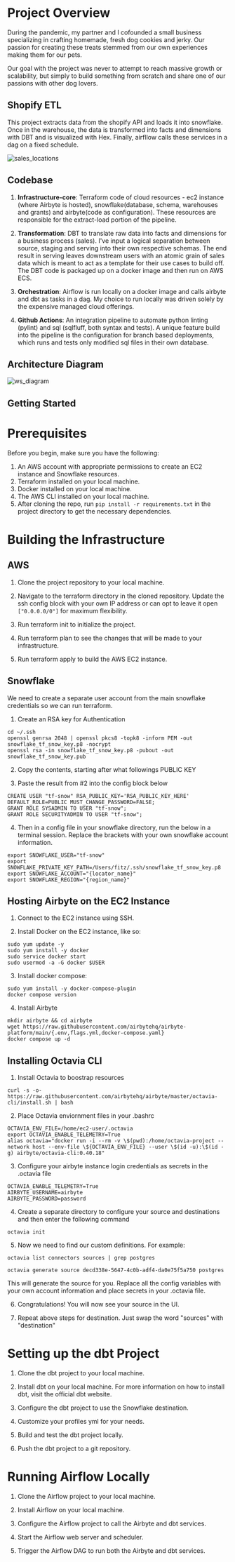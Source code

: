 # Project Overview

During the pandemic, my partner and I cofounded a small business specializing in crafting homemade, fresh dog cookies and jerky. Our passion for creating these treats stemmed from our own experiences making them for our pets. 

Our goal with the project was never to attempt to reach massive growth or scalability, but simply to build something from scratch and share one of our passions with other dog lovers. 

## Shopify ETL 

This project extracts data from the shopify API and loads it into snowflake. Once in the warehouse, the data is transformed into facts and dimensions with DBT and is visualized with Hex. Finally, airfllow calls these services in a dag on a fixed schedule. 

![sales_locations](images/sales_breakouts.png)



## Codebase

1. **Infrastructure-core**: Terraform code of cloud resources - ec2 instance (where Airbyte is hosted), snowflake(database, schema, warehouses and grants) and airbyte(code as configuration). These resources are responsible for the extract-load portion of the pipeline. 

2. **Transformation**: DBT to translate raw data into facts and dimensions for a business process (sales). I've input a logical separation between source, staging and serving into their own respective schemas. The end result in serving leaves downstream users with an atomic grain of sales data which is meant to act as a template for their use cases to build off. The DBT code is packaged up on a docker image and then run on AWS ECS. 

3. **Orchestration**: Airflow is run locally on a docker image and calls airbyte and dbt as tasks in a dag. My choice to run locally was driven solely by the expensive managed cloud offerings. 

4. **Github Actions**: An integration pipeline to automate python linting (pylint) and sql (sqlfluff, both syntax and tests). A unique feature build into the pipeline is the configuration for branch based deployments, which runs and tests only modified sql files in their own database.


## Architecture Diagram 

![ws_diagram](images/ws_diagram.png)


## Getting Started 

# Prerequisites

Before you begin, make sure you have the following:

1. An AWS account with appropriate permissions to create an EC2 instance and Snowflake resources.
2. Terraform installed on your local machine. 
3. Docker installed on your local machine. 
4. The AWS CLI installed on your local machine. 
5. After cloning the repo, run `pip install -r requirements.txt` in the project directory to get the necessary dependencies. 

# Building the Infrastructure

## AWS 
1. Clone the project repository to your local machine.

2. Navigate to the terraform directory in the cloned repository. Update the ssh config block with your own IP address or can opt to leave it open ```["0.0.0.0/0"]``` for maximum flexibility. 

3. Run terraform init to initialize the project.

4. Run terraform plan to see the changes that will be made to your infrastructure.

5. Run terraform apply to build the AWS EC2 instance. 

## Snowflake 

We need to create a separate user account from the main snowflake credentials so we can run terraform. 
1. Create an RSA key for Authentication 

```
cd ~/.ssh
openssl genrsa 2048 | openssl pkcs8 -topk8 -inform PEM -out snowflake_tf_snow_key.p8 -nocrypt
openssl rsa -in snowflake_tf_snow_key.p8 -pubout -out snowflake_tf_snow_key.pub
``` 

2. Copy the contents, starting after what followings PUBLIC KEY 

3. Paste the result from #2 into the config block below 

```
CREATE USER "tf-snow" RSA_PUBLIC_KEY='RSA_PUBLIC_KEY_HERE' DEFAULT_ROLE=PUBLIC MUST_CHANGE_PASSWORD=FALSE;
GRANT ROLE SYSADMIN TO USER "tf-snow";
GRANT ROLE SECURITYADMIN TO USER "tf-snow";
```

4. Then in a config file in your snowflake directory, run the below in a terminal session. Replace the brackets with your own snowflake account information. 

```
export SNOWFLAKE_USER="tf-snow"
export SNOWFLAKE_PRIVATE_KEY_PATH=/Users/fitz/.ssh/snowflake_tf_snow_key.p8
export SNOWFLAKE_ACCOUNT="{locator_name}"
export SNOWFLAKE_REGION="{region_name}"

```


## Hosting Airbyte on the EC2 Instance

1. Connect to the EC2 instance using SSH.

2. Install Docker on the EC2 instance, like so:

```
sudo yum update -y
sudo yum install -y docker
sudo service docker start
sudo usermod -a -G docker $USER
```

3. Install docker compose: 

```
sudo yum install -y docker-compose-plugin
docker compose version
```

4. Install Airbyte 

```
mkdir airbyte && cd airbyte
wget https://raw.githubusercontent.com/airbytehq/airbyte-platform/main/{.env,flags.yml,docker-compose.yaml}
docker compose up -d 
``` 

## Installing Octavia CLI 

1. Install Octavia to boostrap resources 

```
curl -s -o- https://raw.githubusercontent.com/airbytehq/airbyte/master/octavia-cli/install.sh | bash

```

2. Place Octavia enviornment files in your .bashrc
```
OCTAVIA_ENV_FILE=/home/ec2-user/.octavia
export OCTAVIA_ENABLE_TELEMETRY=True
alias octavia="docker run -i --rm -v \$(pwd):/home/octavia-project --network host --env-file \${OCTAVIA_ENV_FILE} --user \$(id -u):\$(id -g) airbyte/octavia-cli:0.40.18"
```

3. Configure your airbyte instance login credentials as secrets in the .octavia file 

```
OCTAVIA_ENABLE_TELEMETRY=True
AIRBYTE_USERNAME=airbyte
AIRBYTE_PASSWORD=password 
```

4. Create a separate directory to configure your source and destinations and then enter the following command 

```
octavia init
```

5. Now we need to find our custom definitions. For example: 

```
octavia list connectors sources | grep postgres 

octavia generate source decd338e-5647-4c0b-adf4-da0e75f5a750 postgres

```

This will generate the source for you. Replace all the config variables with your own account information and place secrets in your .octavia file. 

6. Congratulations! You will now see your source in the UI. 

7. Repeat above steps for destination. Just swap the word "sources" with "destination" 


# Setting up the dbt Project

1. Clone the dbt project to your local machine.

2. Install dbt on your local machine. For more information on how to install dbt, visit the official dbt website.

3. Configure the dbt project to use the Snowflake destination. 

4. Customize your profiles yml for your needs. 

5. Build and test the dbt project locally.

6. Push the dbt project to a git repository.

# Running Airflow Locally

1. Clone the Airflow project to your local machine.

2. Install Airflow on your local machine. 

3. Configure the Airflow project to call the Airbyte and dbt services.

4. Start the Airflow web server and scheduler.

5. Trigger the Airflow DAG to run both the Airbyte and dbt services.

